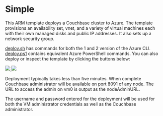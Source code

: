 # Simple

This ARM template deploys a Couchbase cluster to Azure.  The template provisions an availability set, vnet, and a variety of virtual machines each with their own managed disks and public IP addresses.  It also sets up a network security group.

[deploy.sh](deploy.sh) has commands for both the 1 and 2 version of the Azure CLI.  [deploy.ps1](deploy.ps1) contains equivalent Azure PowerShell commands.  You can also deploy or inspect the template by clicking the buttons below:

<a href="https://portal.azure.com/#create/Microsoft.Template/uri/https%3A%2F%2Fraw.githubusercontent.com%2Fcouchbase-partners%2Fazure-resource-manager-couchbase%2Fmaster%2Fsimple%2FmainTemplate.json" target="_blank">
    <img src="http://azuredeploy.net/deploybutton.png"/>
</a>
<a href="http://armviz.io/#/?load=https%3A%2F%2Fraw.githubusercontent.com%2Fcouchbase-partners%2Fazure-resource-manager-couchbase%2Fmaster%2Fsimple%2FmainTemplate.json" target="_blank">
    <img src="http://armviz.io/visualizebutton.png"/>
</a>

Deployment typically takes less than five minutes.  When complete Couchbase administrator will be available on port 8091 of any node.  The URL to access the admin on vm0 is output as the nodeAdminURL.  

The username and password entered for the deployment will be used for both the VM administrator credentials as well as the Couchbase administrator.
